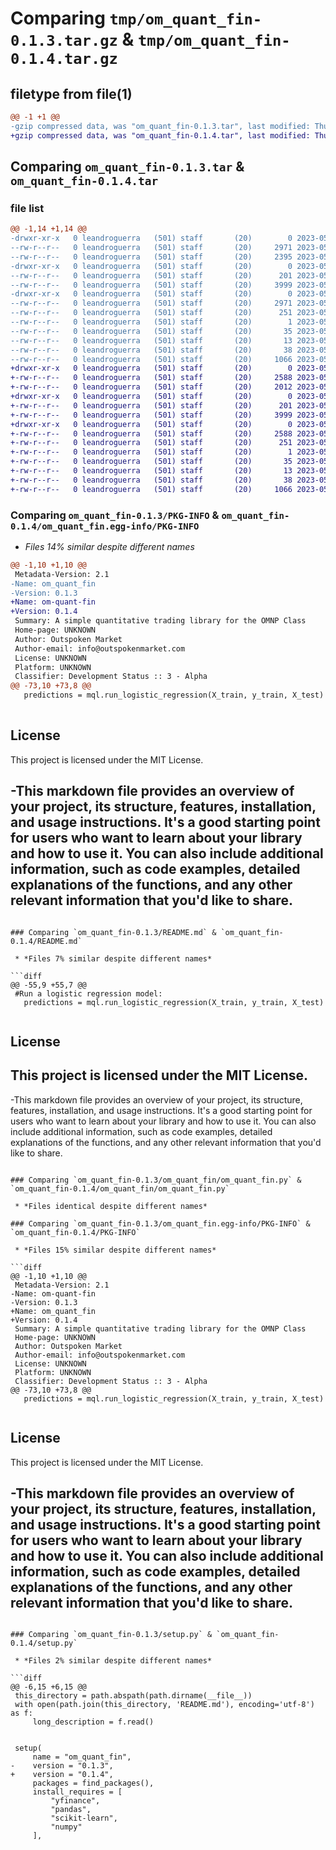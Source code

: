 # Comparing `tmp/om_quant_fin-0.1.3.tar.gz` & `tmp/om_quant_fin-0.1.4.tar.gz`

## filetype from file(1)

```diff
@@ -1 +1 @@
-gzip compressed data, was "om_quant_fin-0.1.3.tar", last modified: Thu May  4 19:37:35 2023, max compression
+gzip compressed data, was "om_quant_fin-0.1.4.tar", last modified: Thu May  4 19:59:08 2023, max compression
```

## Comparing `om_quant_fin-0.1.3.tar` & `om_quant_fin-0.1.4.tar`

### file list

```diff
@@ -1,14 +1,14 @@
-drwxr-xr-x   0 leandroguerra   (501) staff       (20)        0 2023-05-04 19:37:35.702292 om_quant_fin-0.1.3/
--rw-r--r--   0 leandroguerra   (501) staff       (20)     2971 2023-05-04 19:37:35.702123 om_quant_fin-0.1.3/PKG-INFO
--rw-r--r--   0 leandroguerra   (501) staff       (20)     2395 2023-05-04 19:36:43.000000 om_quant_fin-0.1.3/README.md
-drwxr-xr-x   0 leandroguerra   (501) staff       (20)        0 2023-05-04 19:37:35.701180 om_quant_fin-0.1.3/om_quant_fin/
--rw-r--r--   0 leandroguerra   (501) staff       (20)      201 2023-05-04 19:12:22.000000 om_quant_fin-0.1.3/om_quant_fin/__init__.py
--rw-r--r--   0 leandroguerra   (501) staff       (20)     3999 2023-05-04 18:28:26.000000 om_quant_fin-0.1.3/om_quant_fin/om_quant_fin.py
-drwxr-xr-x   0 leandroguerra   (501) staff       (20)        0 2023-05-04 19:37:35.701934 om_quant_fin-0.1.3/om_quant_fin.egg-info/
--rw-r--r--   0 leandroguerra   (501) staff       (20)     2971 2023-05-04 19:37:35.000000 om_quant_fin-0.1.3/om_quant_fin.egg-info/PKG-INFO
--rw-r--r--   0 leandroguerra   (501) staff       (20)      251 2023-05-04 19:37:35.000000 om_quant_fin-0.1.3/om_quant_fin.egg-info/SOURCES.txt
--rw-r--r--   0 leandroguerra   (501) staff       (20)        1 2023-05-04 19:37:35.000000 om_quant_fin-0.1.3/om_quant_fin.egg-info/dependency_links.txt
--rw-r--r--   0 leandroguerra   (501) staff       (20)       35 2023-05-04 19:37:35.000000 om_quant_fin-0.1.3/om_quant_fin.egg-info/requires.txt
--rw-r--r--   0 leandroguerra   (501) staff       (20)       13 2023-05-04 19:37:35.000000 om_quant_fin-0.1.3/om_quant_fin.egg-info/top_level.txt
--rw-r--r--   0 leandroguerra   (501) staff       (20)       38 2023-05-04 19:37:35.702352 om_quant_fin-0.1.3/setup.cfg
--rw-r--r--   0 leandroguerra   (501) staff       (20)     1066 2023-05-04 19:37:27.000000 om_quant_fin-0.1.3/setup.py
+drwxr-xr-x   0 leandroguerra   (501) staff       (20)        0 2023-05-04 19:59:08.141865 om_quant_fin-0.1.4/
+-rw-r--r--   0 leandroguerra   (501) staff       (20)     2588 2023-05-04 19:59:08.141684 om_quant_fin-0.1.4/PKG-INFO
+-rw-r--r--   0 leandroguerra   (501) staff       (20)     2012 2023-05-04 19:58:47.000000 om_quant_fin-0.1.4/README.md
+drwxr-xr-x   0 leandroguerra   (501) staff       (20)        0 2023-05-04 19:59:08.140711 om_quant_fin-0.1.4/om_quant_fin/
+-rw-r--r--   0 leandroguerra   (501) staff       (20)      201 2023-05-04 19:12:22.000000 om_quant_fin-0.1.4/om_quant_fin/__init__.py
+-rw-r--r--   0 leandroguerra   (501) staff       (20)     3999 2023-05-04 18:28:26.000000 om_quant_fin-0.1.4/om_quant_fin/om_quant_fin.py
+drwxr-xr-x   0 leandroguerra   (501) staff       (20)        0 2023-05-04 19:59:08.141487 om_quant_fin-0.1.4/om_quant_fin.egg-info/
+-rw-r--r--   0 leandroguerra   (501) staff       (20)     2588 2023-05-04 19:59:08.000000 om_quant_fin-0.1.4/om_quant_fin.egg-info/PKG-INFO
+-rw-r--r--   0 leandroguerra   (501) staff       (20)      251 2023-05-04 19:59:08.000000 om_quant_fin-0.1.4/om_quant_fin.egg-info/SOURCES.txt
+-rw-r--r--   0 leandroguerra   (501) staff       (20)        1 2023-05-04 19:59:08.000000 om_quant_fin-0.1.4/om_quant_fin.egg-info/dependency_links.txt
+-rw-r--r--   0 leandroguerra   (501) staff       (20)       35 2023-05-04 19:59:08.000000 om_quant_fin-0.1.4/om_quant_fin.egg-info/requires.txt
+-rw-r--r--   0 leandroguerra   (501) staff       (20)       13 2023-05-04 19:59:08.000000 om_quant_fin-0.1.4/om_quant_fin.egg-info/top_level.txt
+-rw-r--r--   0 leandroguerra   (501) staff       (20)       38 2023-05-04 19:59:08.141924 om_quant_fin-0.1.4/setup.cfg
+-rw-r--r--   0 leandroguerra   (501) staff       (20)     1066 2023-05-04 19:58:56.000000 om_quant_fin-0.1.4/setup.py
```

### Comparing `om_quant_fin-0.1.3/PKG-INFO` & `om_quant_fin-0.1.4/om_quant_fin.egg-info/PKG-INFO`

 * *Files 14% similar despite different names*

```diff
@@ -1,10 +1,10 @@
 Metadata-Version: 2.1
-Name: om_quant_fin
-Version: 0.1.3
+Name: om-quant-fin
+Version: 0.1.4
 Summary: A simple quantitative trading library for the OMNP Class
 Home-page: UNKNOWN
 Author: Outspoken Market
 Author-email: info@outspokenmarket.com
 License: UNKNOWN
 Platform: UNKNOWN
 Classifier: Development Status :: 3 - Alpha
@@ -73,10 +73,8 @@
   predictions = mql.run_logistic_regression(X_train, y_train, X_test)
 
 ```
 ## License
 
 This project is licensed under the MIT License.
 
-This markdown file provides an overview of your project, its structure, features, installation, and usage instructions. It's a good starting point for users who want to learn about your library and how to use it. You can also include additional information, such as code examples, detailed explanations of the functions, and any other relevant information that you'd like to share.
-
```

### Comparing `om_quant_fin-0.1.3/README.md` & `om_quant_fin-0.1.4/README.md`

 * *Files 7% similar despite different names*

```diff
@@ -55,9 +55,7 @@
 #Run a logistic regression model:
   predictions = mql.run_logistic_regression(X_train, y_train, X_test)
 
 ```
 ## License
 
 This project is licensed under the MIT License.
-
-This markdown file provides an overview of your project, its structure, features, installation, and usage instructions. It's a good starting point for users who want to learn about your library and how to use it. You can also include additional information, such as code examples, detailed explanations of the functions, and any other relevant information that you'd like to share.
```

### Comparing `om_quant_fin-0.1.3/om_quant_fin/om_quant_fin.py` & `om_quant_fin-0.1.4/om_quant_fin/om_quant_fin.py`

 * *Files identical despite different names*

### Comparing `om_quant_fin-0.1.3/om_quant_fin.egg-info/PKG-INFO` & `om_quant_fin-0.1.4/PKG-INFO`

 * *Files 15% similar despite different names*

```diff
@@ -1,10 +1,10 @@
 Metadata-Version: 2.1
-Name: om-quant-fin
-Version: 0.1.3
+Name: om_quant_fin
+Version: 0.1.4
 Summary: A simple quantitative trading library for the OMNP Class
 Home-page: UNKNOWN
 Author: Outspoken Market
 Author-email: info@outspokenmarket.com
 License: UNKNOWN
 Platform: UNKNOWN
 Classifier: Development Status :: 3 - Alpha
@@ -73,10 +73,8 @@
   predictions = mql.run_logistic_regression(X_train, y_train, X_test)
 
 ```
 ## License
 
 This project is licensed under the MIT License.
 
-This markdown file provides an overview of your project, its structure, features, installation, and usage instructions. It's a good starting point for users who want to learn about your library and how to use it. You can also include additional information, such as code examples, detailed explanations of the functions, and any other relevant information that you'd like to share.
-
```

### Comparing `om_quant_fin-0.1.3/setup.py` & `om_quant_fin-0.1.4/setup.py`

 * *Files 2% similar despite different names*

```diff
@@ -6,15 +6,15 @@
 this_directory = path.abspath(path.dirname(__file__))
 with open(path.join(this_directory, 'README.md'), encoding='utf-8') as f:
     long_description = f.read()
 
 
 setup(
     name = "om_quant_fin",
-    version = "0.1.3",
+    version = "0.1.4",
     packages = find_packages(),
     install_requires = [
         "yfinance",
         "pandas",
         "scikit-learn",
         "numpy"
     ],
```

